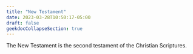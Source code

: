 ```yaml
---
title: "New Testament"
date: 2023-03-28T10:50:17-05:00
draft: false
geekdocCollapseSection: true
---
```


The New Testament is the second testament of the Christian Scriptures.
